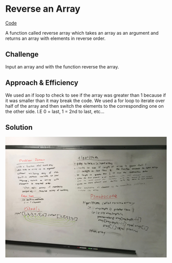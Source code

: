# Reverse an Array
<!-- Short summary or background information -->
[Code](/code401challenges/src/main/java/code401challenges/ArrayReverse.java)

A function called reverse array which takes an array as an argument and returns an array with elements in reverse order.
## Challenge
<!-- Description of the challenge -->
Input an array and with the function reverse the array.

## Approach & Efficiency
<!-- What approach did you take? Why? What is the Big O space/time for this approach? -->
We used an if loop to check to see if the array was greater than 1 because if it was smaller than it may break the code. We used a for loop to iterate over half of the array and then switch the elements to the corresponding one on the other side. I.E 0 = last, 1 = 2nd to last, etc...

## Solution
<!-- Embedded whiteboard image -->
![](../assets/array-reverse.jpg)